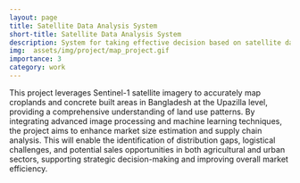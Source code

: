 ```yaml
---
layout: page
title: Satellite Data Analysis System
short-title: Satellite Data Analysis System
description: System for taking effective decision based on satellite data.
img:  assets/img/project/map_project.gif
importance: 3
category: work
---
```


This project leverages Sentinel-1 satellite imagery to accurately map croplands and concrete built areas in Bangladesh at the Upazilla level, providing a comprehensive understanding of land use patterns. By integrating advanced image processing and machine learning techniques, the project aims to enhance market size estimation and supply chain analysis. This will enable the identification of distribution gaps, logistical challenges, and potential sales opportunities in both agricultural and urban sectors, supporting strategic decision-making and improving overall market efficiency.

